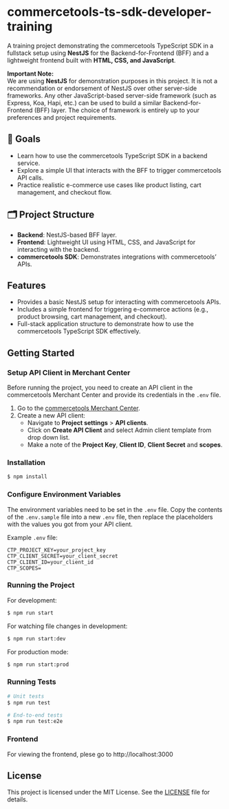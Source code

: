 # commercetools-ts-sdk-developer-training

A training project demonstrating the commercetools TypeScript SDK in a fullstack setup using **NestJS** for the Backend-for-Frontend (BFF) and a lightweight frontend built with **HTML, CSS, and JavaScript**.

**Important Note:**  
We are using **NestJS** for demonstration purposes in this project. It is not a recommendation or endorsement of NestJS over other server-side frameworks. Any other JavaScript-based server-side framework (such as Express, Koa, Hapi, etc.) can be used to build a similar Backend-for-Frontend (BFF) layer. The choice of framework is entirely up to your preferences and project requirements.

## 🎯 Goals

- Learn how to use the commercetools TypeScript SDK in a backend service.
- Explore a simple UI that interacts with the BFF to trigger commercetools API calls.
- Practice realistic e-commerce use cases like product listing, cart management, and checkout flow.

## 🗂️ Project Structure

- **Backend**: NestJS-based BFF layer.
- **Frontend**: Lightweight UI using HTML, CSS, and JavaScript for interacting with the backend.
- **commercetools SDK**: Demonstrates integrations with commercetools’ APIs.

## Features

- Provides a basic NestJS setup for interacting with commercetools APIs.
- Includes a simple frontend for triggering e-commerce actions (e.g., product browsing, cart management, and checkout).
- Full-stack application structure to demonstrate how to use the commercetools TypeScript SDK effectively.

## Getting Started

### Setup API Client in Merchant Center

Before running the project, you need to create an API client in the commercetools Merchant Center and provide its credentials in the `.env` file.

1. Go to the [commercetools Merchant Center](https://mc.europe-west1.gcp.commercetools.com/).
2. Create a new API client:
   - Navigate to **Project settings** > **API clients**.
   - Click on **Create API Client** and select Admin client template from drop down list.
   - Make a note of the **Project Key**, **Client ID**, **Client Secret** and **scopes**.

### Installation

```bash
$ npm install
```

### Configure Environment Variables

The environment variables need to be set in the `.env` file. Copy the contents of the `.env.sample` file into a new `.env` file, then replace the placeholders with the values you got from your API client.

Example `.env` file:

```
CTP_PROJECT_KEY=your_project_key
CTP_CLIENT_SECRET=your_client_secret
CTP_CLIENT_ID=your_client_id
CTP_SCOPES=
```

### Running the Project

For development:

```bash
$ npm run start
```

For watching file changes in development:

```bash
$ npm run start:dev
```

For production mode:

```bash
$ npm run start:prod
```

### Running Tests

```bash
# Unit tests
$ npm run test

# End-to-end tests
$ npm run test:e2e
```

### Frontend

For viewing the frontend, plese go to http://localhost:3000

## License

This project is licensed under the MIT License. See the [LICENSE](https://github.com/nestjs/nest/blob/master/LICENSE) file for details.
